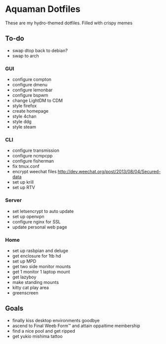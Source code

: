 # Aquaman Dotfiles
These are my hydro-themed dotfiles. Filled with crispy memes
## To-do
* swap dtop back to debian?
* swap to arch

### GUI
* configure compton
* configure dmenu
* configure lemonbar
* configure bspwm
* change LightDM to CDM
* style firefox
* create homepage
* style 4chan
* style ddg
* style steam

### CLI
* configure transmission
* configure ncmpcpp
* configure fisherman
* fix tmux.conf
* encrypt weechat files http://dev.weechat.org/post/2013/08/04/Secured-data
* set up krill
* set up RTV

### Server
* set letsencrypt to auto update
* set up openvpn
* configure nginx for SSL
* update personal web page

### Home
* set up rasbpian and deluge
* get enclosure for 1tb hd
* set up MPD
* get two side monitor mounts
* get 1 monitor 1 laptop mount
* get lazyboy
* make standing mounts
* kitty cat play area
* greenscreen

## Goals
* finally kiss desktop environments goodbye
* ascend to Final Weeb Form™ and attain oppaitime membership
* find a nice pool and get ripped
* get yukio mishima tattoo
